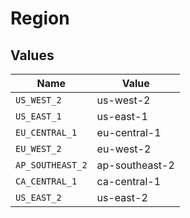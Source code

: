 # Region


## Values

| Name             | Value            |
| ---------------- | ---------------- |
| `US_WEST_2`      | us-west-2        |
| `US_EAST_1`      | us-east-1        |
| `EU_CENTRAL_1`   | eu-central-1     |
| `EU_WEST_2`      | eu-west-2        |
| `AP_SOUTHEAST_2` | ap-southeast-2   |
| `CA_CENTRAL_1`   | ca-central-1     |
| `US_EAST_2`      | us-east-2        |